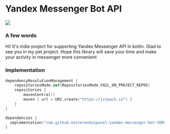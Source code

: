 # Yandex Messenger Bot API

[![](https://jitpack.io/v/nesterenko1pavel/yandex-messenger-bot.svg)](https://jitpack.io/#nesterenko1pavel/yandex-messenger-bot)

### A few words
Hi! It's indie project for supporting Yandex Messenger API in kotlin. Glad to see you in my pet project. Hope this library will save your time and make your activity in messenger more convenient

### Implementation

```kotlin
dependencyResolutionManagement {
    repositoriesMode.set(RepositoriesMode.FAIL_ON_PROJECT_REPOS)
    repositories {
        mavenCentral()
        maven { url = URI.create("https://jitpack.io") }
    }
}

dependencies {
  implementation("com.github.nesterenko1pavel:yandex-messenger-bot:VERSION")
}
```